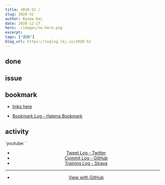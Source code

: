 ```yaml
---
title: 2020-52 / 
slug: 2020-52
author: Ryoma Kai
date: 2020-12-27
hero: ./images/no-hero.png
excerpt: 
tags: ["週報"]
blog_url: https://leglog.lkj.io/2020-52
---
```


<!--greeting here-->

## done

### 

## issue

### 

## bookmark

- [links here]()


- [Bookmark Log - Hatena Bookmark](https://b.hatena.ne.jp/Ryo_K/bookmark)

## activity

<Tweet tweetLink="" align="center" />
<Instagram instagramId="" />
`youtube: `

- [Tweet Log - Twitter](https://twitter.com/search?q=(from%3Alegnoh)%20until%3A2020-12-27%20since%3A2020-12-21%20-filter%3Areplies&src=typed_query)
- [Commit Log - GitHub](https://github.com/legnoh?tab=overview&from=2020-12-21&to=2020-12-27)
- [Training Log - Strava](https://www.strava.com/athletes/47349424/training/log)

----

- [View with GitHub](https://github.com/legnoh/leglog/blob/master/content/posts/202x/2020/52/index.md)
